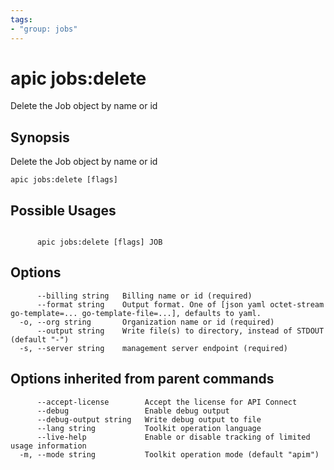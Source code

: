 ```yaml
---
tags:
- "group: jobs"
---
```

# apic jobs:delete

Delete the Job object by name or id

## Synopsis

Delete the Job object by name or id

```
apic jobs:delete [flags]
```

## Possible Usages

```

      apic jobs:delete [flags] JOB

```

## Options

```
      --billing string   Billing name or id (required)
      --format string    Output format. One of [json yaml octet-stream go-template=... go-template-file=...], defaults to yaml.
  -o, --org string       Organization name or id (required)
      --output string    Write file(s) to directory, instead of STDOUT (default "-")
  -s, --server string    management server endpoint (required)
```

## Options inherited from parent commands

```
      --accept-license        Accept the license for API Connect
      --debug                 Enable debug output
      --debug-output string   Write debug output to file
      --lang string           Toolkit operation language
      --live-help             Enable or disable tracking of limited usage information
  -m, --mode string           Toolkit operation mode (default "apim")
```
